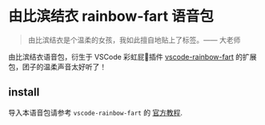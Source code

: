# 由比滨结衣 rainbow-fart 语音包

> 由比滨结衣是个温柔的女孩，我如此擅自地贴上了标签。—— 大老师

由比滨结衣语音包，衍生于 VSCode 彩虹屁🌈插件 [vscode-rainbow-fart](https://github.com/SaekiRaku/vscode-rainbow-fart) 的扩展包，团子的温柔声音太好听了！

## install

导入本语音包请参考 `vscode-rainbow-fart` 的 [官方教程](https://saekiraku.github.io/vscode-rainbow-fart/#/zh/README.md).
